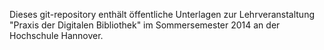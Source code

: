 Dieses git-repository enthält öffentliche Unterlagen zur Lehrveranstaltung
"Praxis der Digitalen Bibliothek" im Sommersemester 2014 an der Hochschule
Hannover.

